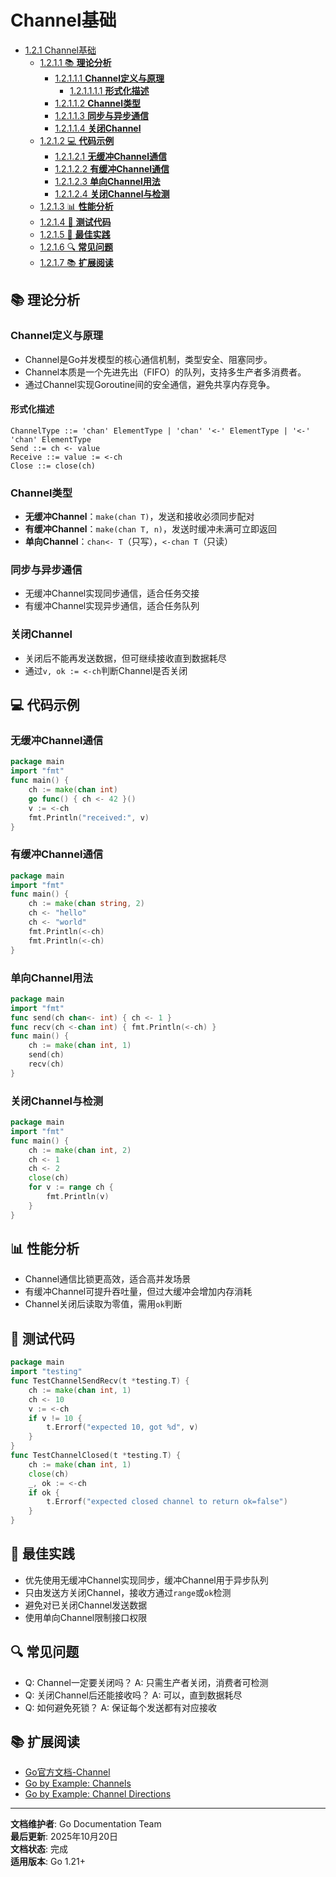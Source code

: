 ﻿# Channel基础

<!-- TOC START -->
- [1.2.1 Channel基础](#121-channel基础)
  - [1.2.1.1 📚 **理论分析**](#1211--理论分析)
    - [1.2.1.1.1 **Channel定义与原理**](#12111-channel定义与原理)
      - [1.2.1.1.1.1 **形式化描述**](#121111-形式化描述)
    - [1.2.1.1.2 **Channel类型**](#12112-channel类型)
    - [1.2.1.1.3 **同步与异步通信**](#12113-同步与异步通信)
    - [1.2.1.1.4 **关闭Channel**](#12114-关闭channel)
  - [1.2.1.2 💻 **代码示例**](#1212--代码示例)
    - [1.2.1.2.1 **无缓冲Channel通信**](#12121-无缓冲channel通信)
    - [1.2.1.2.2 **有缓冲Channel通信**](#12122-有缓冲channel通信)
    - [1.2.1.2.3 **单向Channel用法**](#12123-单向channel用法)
    - [1.2.1.2.4 **关闭Channel与检测**](#12124-关闭channel与检测)
  - [1.2.1.3 📊 **性能分析**](#1213--性能分析)
  - [1.2.1.4 🧪 **测试代码**](#1214--测试代码)
  - [1.2.1.5 🎯 **最佳实践**](#1215--最佳实践)
  - [1.2.1.6 🔍 **常见问题**](#1216--常见问题)
  - [1.2.1.7 📚 **扩展阅读**](#1217--扩展阅读)
<!-- TOC END -->

## 📚 **理论分析**

### **Channel定义与原理**

- Channel是Go并发模型的核心通信机制，类型安全、阻塞同步。
- Channel本质是一个先进先出（FIFO）的队列，支持多生产者多消费者。
- 通过Channel实现Goroutine间的安全通信，避免共享内存竞争。

#### **形式化描述**

```text
ChannelType ::= 'chan' ElementType | 'chan' '<-' ElementType | '<-' 'chan' ElementType
Send ::= ch <- value
Receive ::= value := <-ch
Close ::= close(ch)

```

### **Channel类型**

- **无缓冲Channel**：`make(chan T)`，发送和接收必须同步配对
- **有缓冲Channel**：`make(chan T, n)`，发送时缓冲未满可立即返回
- **单向Channel**：`chan<- T`（只写），`<-chan T`（只读）

### **同步与异步通信**

- 无缓冲Channel实现同步通信，适合任务交接
- 有缓冲Channel实现异步通信，适合任务队列

### **关闭Channel**

- 关闭后不能再发送数据，但可继续接收直到数据耗尽
- 通过`v, ok := <-ch`判断Channel是否关闭

## 💻 **代码示例**

### **无缓冲Channel通信**

```go
package main
import "fmt"
func main() {
    ch := make(chan int)
    go func() { ch <- 42 }()
    v := <-ch
    fmt.Println("received:", v)
}

```

### **有缓冲Channel通信**

```go
package main
import "fmt"
func main() {
    ch := make(chan string, 2)
    ch <- "hello"
    ch <- "world"
    fmt.Println(<-ch)
    fmt.Println(<-ch)
}

```

### **单向Channel用法**

```go
package main
import "fmt"
func send(ch chan<- int) { ch <- 1 }
func recv(ch <-chan int) { fmt.Println(<-ch) }
func main() {
    ch := make(chan int, 1)
    send(ch)
    recv(ch)
}

```

### **关闭Channel与检测**

```go
package main
import "fmt"
func main() {
    ch := make(chan int, 2)
    ch <- 1
    ch <- 2
    close(ch)
    for v := range ch {
        fmt.Println(v)
    }
}

```

## 📊 **性能分析**

- Channel通信比锁更高效，适合高并发场景
- 有缓冲Channel可提升吞吐量，但过大缓冲会增加内存消耗
- Channel关闭后读取为零值，需用`ok`判断

## 🧪 **测试代码**

```go
package main
import "testing"
func TestChannelSendRecv(t *testing.T) {
    ch := make(chan int, 1)
    ch <- 10
    v := <-ch
    if v != 10 {
        t.Errorf("expected 10, got %d", v)
    }
}
func TestChannelClosed(t *testing.T) {
    ch := make(chan int, 1)
    close(ch)
    _, ok := <-ch
    if ok {
        t.Errorf("expected closed channel to return ok=false")
    }
}

```

## 🎯 **最佳实践**

- 优先使用无缓冲Channel实现同步，缓冲Channel用于异步队列
- 只由发送方关闭Channel，接收方通过`range`或`ok`检测
- 避免对已关闭Channel发送数据
- 使用单向Channel限制接口权限

## 🔍 **常见问题**

- Q: Channel一定要关闭吗？
  A: 只需生产者关闭，消费者可检测
- Q: 关闭Channel后还能接收吗？
  A: 可以，直到数据耗尽
- Q: 如何避免死锁？
  A: 保证每个发送都有对应接收

## 📚 **扩展阅读**

- [Go官方文档-Channel](https://golang.org/ref/spec#Channel_types)
- [Go by Example: Channels](https://gobyexample.com/channels)
- [Go by Example: Channel Directions](https://gobyexample.com/channel-directions)

---

**文档维护者**: Go Documentation Team  
**最后更新**: 2025年10月20日  
**文档状态**: 完成  
**适用版本**: Go 1.21+
